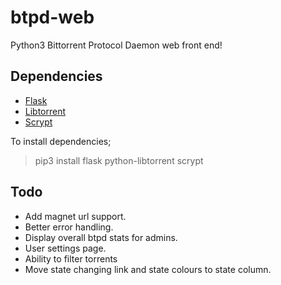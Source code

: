 # btpd-web
Python3 Bittorrent Protocol Daemon web front end!

## Dependencies
* [Flask](https://pypi.python.org/pypi/Flask)
* [Libtorrent](https://pypi.python.org/pypi/python-libtorrent)
* [Scrypt](https://pypi.python.org/pypi/scrypt)

To install dependencies;
> pip3 install flask python-libtorrent scrypt

## Todo
* Add magnet url support.
* Better error handling.
* Display overall btpd stats for admins.
* User settings page.
* Ability to filter torrents
* Move state changing link and state colours to state column.

